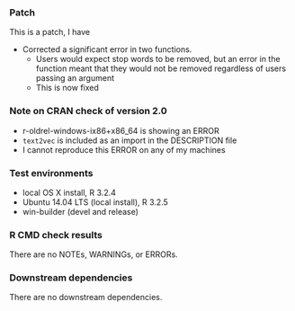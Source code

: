 ### Patch
This is a patch, I have
* Corrected a significant error in two functions. 
  - Users would expect stop words to be removed, but an error in the function meant
    that they would not be removed regardless of users passing an argument
  - This is now fixed

### Note on CRAN check of version 2.0
* r-oldrel-windows-ix86+x86_64 is showing an ERROR
* `text2vec` is included as an import in the DESCRIPTION file
* I cannot reproduce this ERROR on any of my machines

### Test environments
* local OS X install, R 3.2.4
* Ubuntu 14.04 LTS (local install), R 3.2.5
* win-builder (devel and release)

### R CMD check results
There are no NOTEs, WARNINGs, or ERRORs.

### Downstream dependencies
There are no downstream dependencies. 

